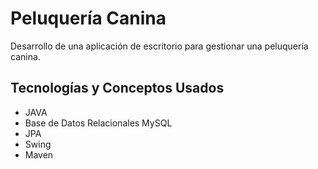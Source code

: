 # Peluquería Canina
Desarrollo de una aplicación de escritorio para gestionar una peluquería canina.

## Tecnologías y Conceptos Usados
- JAVA
- Base de Datos Relacionales MySQL
- JPA
- Swing
- Maven
